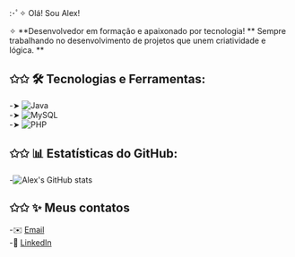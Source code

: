 :･ﾟ✧ Olá! Sou Alex!

✧ **Desenvolvedor em formação e apaixonado por tecnologia!
** Sempre trabalhando no desenvolvimento de projetos que unem criatividade e lógica. ** 

## ✩✩ 🛠️ Tecnologias e Ferramentas:
-➤  ![Java](https://img.shields.io/badge/Java-ED8B00?style=for-the-badge&logo=java&logoColor=white)  
-➤  ![MySQL](https://img.shields.io/badge/MySQL-005C84?style=for-the-badge&logo=mysql&logoColor=white)  
-➤  ![PHP](https://img.shields.io/badge/PHP-777BB4?style=for-the-badge&logo=php&logoColor=white)  

## ✩✩ 📊 Estatísticas do GitHub:
-![Alex's GitHub stats](https://github-readme-stats.vercel.app/api?username=seu-username&show_icons=true&theme=radical)  


## ✩✩ ✨ Meus contatos
-✉️ [Email](mailto:alexyenogueira@gmail.com)  
-💼 [LinkedIn](https://linkedin.com/in/seu-perfil)
<!---
AlexNogueiraPereira/AlexNogueiraPereira is a ✨ special ✨ repository because its `README.md` (this file) appears on your GitHub profile.
You can click the Preview link to take a look at your changes.
--->
